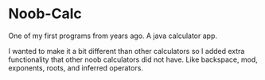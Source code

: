 # Noob-Calc
One of my first programs from years ago. A java calculator app.

I wanted to make it a bit different than other calculators so I added extra functionality that other noob calculators did not have. Like backspace, mod, exponents, roots, and inferred operators.
